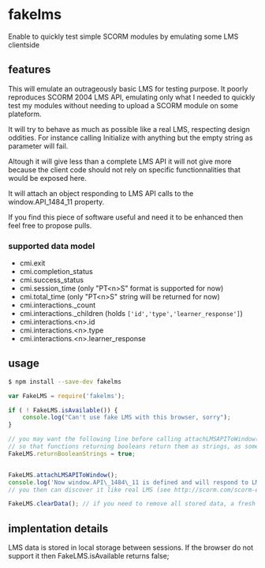 # fakelms
Enable to quickly test simple SCORM modules by emulating some LMS clientside

## features
This will emulate an outrageously basic LMS for testing purpose. It poorly reproduces SCORM 2004 LMS API, emulating only what I needed to quickly test my modules without needing to upload a SCORM module on some plateform.


It will try to behave as much as possible like a real LMS, respecting design oddities. For instance calling Initialize with anything but the empty string as parameter will fail.

Altough it will give less than a complete LMS API it will not give more because the client code should not rely on specific functionnalities that would be exposed here.


It will attach an object responding to LMS API calls to the window.API\_1484\_11 property.


If you find this piece of software useful and need it to be enhanced then feel free to propose pulls.

### supported data model
- cmi.exit
- cmi.completion\_status
- cmi.success\_status
- cmi.session\_time (only "PT\<n\>S" format is supported for now)
- cmi.total\_time (only "PT\<n\>S" string will be returned for now)
- cmi.interactions.\_count
- cmi.interactions.\_children (holds `['id','type','learner_response']`)
- cmi.interactions.\<n\>.id
- cmi.interactions.\<n\>.type
- cmi.interactions.\<n\>.learner\_response
	
## usage

```sh
$ npm install --save-dev fakelms
```

```javascript
var FakeLMS = require('fakelms');

if ( ! FakeLMS.isAvailable()) {
	console.log("Can't use fake LMS with this browser, sorry");
}

// you may want the following line before calling attachLMSAPIToWindow()
// so that functions returning booleans return them as strings, as some LMS APIs do in real life
FakeLMS.returnBooleanStrings = true;


FakeLMS.attachLMSAPIToWindow();
console.log('Now window.API\_1484\_11 is defined and will respond to LMS calls');
// you then can discover it like real LMS (see http://scorm.com/scorm-explained/technical-scorm/run-time/api-discovery-algorithms/)

FakeLMS.clearData(); // if you need to remove all stored data, a fresh restart

```


## implentation details
LMS data is stored in local storage between sessions. If the browser do not support it then FakeLMS.isAvailable returns false;